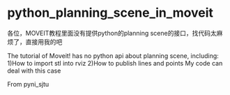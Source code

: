 # python_planning_scene_in_moveit


各位，MOVEIT教程里面没有提供python的planning scene的接口，找代码太麻烦了，直接用我的吧




The tutorial of Moveit! has no python api about planning scene, including:
1)How to import stl into rviz
2)How to publish lines and points
My code can deal with this case


From pyni_sjtu
